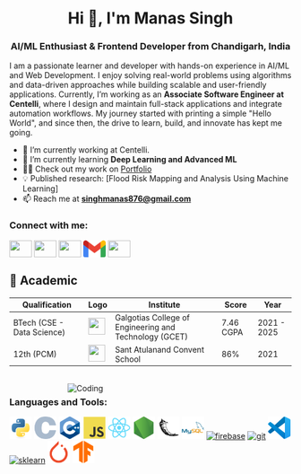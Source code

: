 <h1 align="center">Hi 👋, I'm Manas Singh</h1>
<h3 align="center">AI/ML Enthusiast & Frontend Developer from Chandigarh, India</h3>

<p>
I am a passionate learner and developer with hands-on experience in AI/ML and Web Development.  
I enjoy solving real-world problems using algorithms and data-driven approaches while building scalable and user-friendly applications.  
Currently, I’m working as an <b>Associate Software Engineer at Centelli</b>, where I design and maintain full-stack applications and integrate automation workflows.  
My journey started with printing a simple "Hello World", and since then, the drive to learn, build, and innovate has kept me going.
</p>

- 🔭 I’m currently working at Centelli.
- 🌱 I’m currently learning **Deep Learning and Advanced ML**  
- 👨‍💻 Check out my work on [Portfolio](https://manassingh30.github.io/Portfolio/)  
- 💡 Published research: [Flood Risk Mapping and Analysis Using Machine Learning]  
- 📫 Reach me at **singhmanas876@gmail.com**  

<h3 align="left">Connect with me:</h3>
<p align="left">
<a href="https://twitter.com/manassingh1339" target="blank"><img align="center" src="https://raw.githubusercontent.com/rahuldkjain/github-profile-readme-generator/master/src/images/icons/Social/twitter.svg" height="30" width="40" /></a>
<a href="https://linkedin.com/in/manas-singh-332951241" target="blank"><img align="center" src="https://raw.githubusercontent.com/rahuldkjain/github-profile-readme-generator/master/src/images/icons/Social/linked-in-alt.svg" height="30" width="40" /></a>
<a href="https://leetcode.com/u/manassingh30/" target="blank"><img align="center" src="https://github.com/simple-icons/simple-icons/blob/develop/icons/leetcode.svg" height="30" width="40" /></a>
<a href="mailto:singhmanas876@gmail.com" target="blank"><img align="center" src="https://github.com/shruti-mayank/shruti-mayank/blob/main/assets/gmail.png" height="30" width="40" /></a>
<a href="https://github.com/manassingh30" target="blank"><img align="center" src="https://cdn.jsdelivr.net/npm/simple-icons@3.13.0/icons/github.svg" height="30" width="40" /></a>
</p>

<h2>📔 Academic</h2>

| Qualification | Logo | Institute | Score | Year |
|-----------|-----------|-----------|-----------|-----------|
| BTech (CSE - Data Science) | <img src="https://upload.wikimedia.org/wikipedia/en/6/64/Galgotias_University_logo_seal.jpg" width="30" height="30"/> | Galgotias College of Engineering and Technology (GCET) | 7.46 CGPA | 2021 - 2025 |
| 12th (PCM) | <img src="https://yt3.googleusercontent.com/81CxxA2fKdPvCMMxWp96QYo3adpYo8rDExFuaWDexeYVycr0zO_Zat2XJoWIlTZvMn_wLiRvQg=s900-c-k-c0x00ffffff-no-rj" width="30" height="30"/> | Sant Atulanand Convent School | 86% | 2021 |

<br>

<img align="right" alt="Coding" width="400" src="https://cdn.dribbble.com/users/1162077/screenshots/3848914/programmer.gif">

<h3 align="left">Languages and Tools:</h3>
<p align="left">
<a href="https://www.python.org" target="_blank" rel="noreferrer"><img src="https://raw.githubusercontent.com/devicons/devicon/master/icons/python/python-original.svg" alt="python" width="40" height="40"/></a>
<a href="https://www.cprogramming.com/" target="_blank" rel="noreferrer"><img src="https://raw.githubusercontent.com/devicons/devicon/master/icons/c/c-original.svg" alt="c" width="40" height="40"/></a>
<a href="https://www.w3schools.com/cpp/" target="_blank" rel="noreferrer"><img src="https://raw.githubusercontent.com/devicons/devicon/master/icons/cplusplus/cplusplus-original.svg" alt="cplusplus" width="40" height="40"/></a>
<a href="https://developer.mozilla.org/en-US/docs/Web/JavaScript" target="_blank" rel="noreferrer"><img src="https://raw.githubusercontent.com/devicons/devicon/master/icons/javascript/javascript-original.svg" alt="javascript" width="40" height="40"/></a>
<a href="https://react.dev/" target="_blank" rel="noreferrer"><img src="https://raw.githubusercontent.com/devicons/devicon/master/icons/react/react-original.svg" alt="react" width="40" height="40"/></a>
<a href="https://nodejs.org/" target="_blank" rel="noreferrer"><img src="https://raw.githubusercontent.com/devicons/devicon/master/icons/nodejs/nodejs-original.svg" alt="nodejs" width="40" height="40"/></a>
<a href="https://flask.palletsprojects.com/" target="_blank" rel="noreferrer"><img src="https://raw.githubusercontent.com/devicons/devicon/master/icons/flask/flask-original.svg" alt="flask" width="40" height="40"/></a>
<a href="https://www.mysql.com/" target="_blank" rel="noreferrer"><img src="https://raw.githubusercontent.com/devicons/devicon/master/icons/mysql/mysql-original-wordmark.svg" alt="mysql" width="40" height="40"/></a>
<a href="https://firebase.google.com/" target="_blank" rel="noreferrer"><img src="https://www.vectorlogo.zone/logos/firebase/firebase-icon.svg" alt="firebase" width="40" height="40"/></a>
<a href="https://git-scm.com/" target="_blank" rel="noreferrer"><img src="https://www.vectorlogo.zone/logos/git-scm/git-scm-icon.svg" alt="git" width="40" height="40"/></a>
<a href="https://code.visualstudio.com/" target="_blank" rel="noreferrer"><img src="https://raw.githubusercontent.com/devicons/devicon/master/icons/vscode/vscode-original.svg" alt="vscode" width="40" height="40"/></a>
<a href="https://scikit-learn.org/" target="_blank" rel="noreferrer"><img src="https://raw.githubusercontent.com/devicons/devicon/master/icons/scikit-learn/scikit-learn-original.svg" alt="sklearn" width="40" height="40"/></a>
<a href="https://pytorch.org/" target="_blank" rel="noreferrer"><img src="https://raw.githubusercontent.com/devicons/devicon/master/icons/pytorch/pytorch-original.svg" alt="pytorch" width="40" height="40"/></a>
<a href="https://www.tensorflow.org/" target="_blank" rel="noreferrer"><img src="https://raw.githubusercontent.com/devicons/devicon/master/icons/tensorflow/tensorflow-original.svg" alt="tensorflow" width="40" height="40"/></a>
</p>
